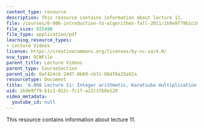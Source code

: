 ```yaml
---
content_type: resource
description: This resource contains information about lecture 11.
file: /courses/6-006-introduction-to-algorithms-fall-2011/1b9e9f79b1c1012cfc1fa22c37b8e129_MIT6_006F11_lec11.pdf
file_size: 925490
file_type: application/pdf
learning_resource_types:
- Lecture Videos
license: https://creativecommons.org/licenses/by-nc-sa/4.0/
ocw_type: OCWFile
parent_title: Lecture Videos
parent_type: CourseSection
parent_uid: 6af424cb-24d7-0b69-cb7c-86df8a25a92a
resourcetype: Document
title: '6.006 Lecture 11: Integer arithmetic, Karatsuba multiplication'
uid: 1b9e9f79-b1c1-012c-fc1f-a22c37b8e129
video_metadata:
  youtube_id: null
---
```

This resource contains information about lecture 11.